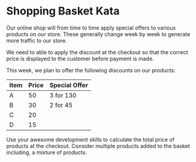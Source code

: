 # Shopping Basket Kata

Our online shop will from time to time apply special offers to various products on our store. These generally change week by week to generate more traffic to our store.

We need to able to apply the discount at the checkout so that the correct price is displayed to the customer before payment is made.

This week, we plan to offer the following discounts on our products:

| Item | Price | Special Offer |
| ---- | ----- | ------------- |
| A    | 50    | 3 for 130     |
| B    | 30    | 2 for 45      |
| C    | 20    |               |
| D    | 15    |               |

Use your awesome development skills to calculate the total price of products at the checkout. Consider multiple products added to the basket including, a mixture of products.